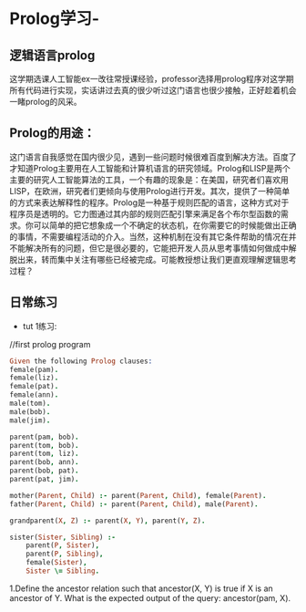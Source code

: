 # Prolog学习-
逻辑语言prolog
---
这学期选课人工智能ex一改往常授课经验，professor选择用prolog程序对这学期所有代码进行实现，实话讲过去真的很少听过这门语言也很少接触，正好趁着机会一睹prolog的风采。

Prolog的用途：
---
   这门语言自我感觉在国内很少见，遇到一些问题时候很难百度到解决方法。百度了才知道Prolog主要用在人工智能和计算机语言的研究领域。Prolog和LISP是两个主要的研究人工智能算法的工具，一个有趣的现象是：在美国，研究者们喜欢用LISP，在欧洲，研究者们更倾向与使用Prolog进行开发。其次，提供了一种简单的方式来表达解释性的程序。Prolog是一种基于规则匹配的语言，这种方式对于程序员是透明的。它力图通过其内部的规则匹配引擎来满足各个布尔型函数的需求。你可以简单的把它想象成一个不确定的状态机，在你需要它的时候能做出正确的事情，不需要编程活动的介入。当然，这种机制在没有其它条件帮助的情况在并不能解决所有的问题，但它是很必要的，它能把开发人员从思考事情如何做成中解脱出来，转而集中关注有哪些已经被完成。可能教授想让我们更直观理解逻辑思考过程？

日常练习
---
* tut 1练习:

//first prolog program

```prolog
Given the following Prolog clauses:
female(pam).
female(liz).
female(pat).
female(ann).
male(tom).
male(bob).
male(jim).

parent(pam, bob).
parent(tom, bob).
parent(tom, liz).
parent(bob, ann).
parent(bob, pat).
parent(pat, jim).

mother(Parent, Child) :- parent(Parent, Child), female(Parent).
father(Parent, Child) :- parent(Parent, Child), male(Parent).

grandparent(X, Z) :- parent(X, Y), parent(Y, Z).

sister(Sister, Sibling) :-
    parent(P, Sister),
    parent(P, Sibling),
    female(Sister),
    Sister \= Sibling.
```
1.Define the ancestor relation such that ancestor(X, Y) is true if X is an ancestor of Y. What is the expected output of the query:
ancestor(pam, X).


